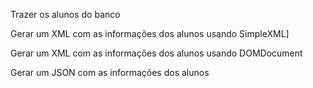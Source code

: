 Trazer os alunos do banco

Gerar um XML com as informações dos alunos usando SimpleXML]

Gerar um XML com as informações dos alunos usando DOMDocument

Gerar um JSON com as informações dos alunos